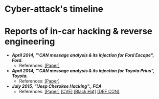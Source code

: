 # Cyber-attack's timeline
# Reports of in-car hacking & reverse engineering
- **_April 2014, "'CAN message analysis & its injection for Ford Escape", Ford._**
    - References: [[Paper]](https://ioactive.com/pdfs/IOActive_Adventures_in_Automotive_Networks_and_Control_Units.pdf "Paper")
- **_April 2014, "'CAN message analysis & its injection for Toyota Prius", Toyota._**
    - References: [[Paper]](https://ioactive.com/pdfs/IOActive_Adventures_in_Automotive_Networks_and_Control_Units.pdf "Paper")
- **_July 2015, "'Jeep Cherokee Hacking"., FCA_**
    - References: [[Paper]](https://illmatics.com/Remote%20Car%20Hacking.pdf "Paper")  [[CVE]](https://nvd.nist.gov/vuln/detail/CVE-2015-5611 "CVE") [[Black Hat]](https://www.blackhat.com/us-15/briefings.html#remote-exploitation-of-an-unaltered-passenger-vehicle) [[DEF CON]](https://media.defcon.org/DEF%20CON%2023/DEF%20CON%2023%20slides/)
    
    
